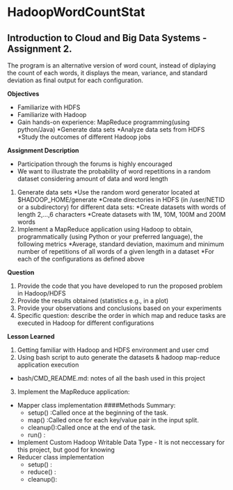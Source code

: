 # HadoopWordCountStat
## Introduction to Cloud and Big Data Systems - Assignment 2.

The program is an alternative version of word count, instead of diplaying the count of each words, it displays the mean, variance, and standard deviation as final output for each configuration.

**Objectives**
* Familiarize with HDFS
* Familiarize with Hadoop
* Gain hands-on experience: MapReduce programming(using python/Java)
  *Generate data sets
  *Analyze data sets from HDFS
  *Study the outcomes of different Hadoop jobs
  
**Assignment Description**
* Participation through the forums is highly encouraged
* We want to illustrate the probability of word repetitions in a random dataset considering amount of data and word length
1. Generate data sets
  *Use the random word generator located at $HADOOP_HOME/generate
  *Create directories in HDFS (in /user/NETID or a subdirectory) for different data sets:
    *Create datasets with words of length 2,…,6 characters
    *Create datasets with 1M, 10M, 100M and 200M words
2. Implement a MapReduce application using Hadoop to obtain, programmatically (using Python or your preferred language), the following metrics
  *Average, standard deviation, maximum and minimum number of repetitions of all words of a given length in a dataset
  *For each of the configurations as defined above

**Question**
1. Provide the code that you have developed to run the proposed problem in Hadoop/HDFS
2. Provide the results obtained (statistics e.g., in a plot)
3. Provide your observations and conclusions based on your experiments
4. Specific question: describe the order in which map and reduce tasks are executed in Hadoop for different configurations

**Lesson Learned**
1. Getting familiar with Hadoop and HDFS environment and user cmd
2. Using bash script to auto generate the datasets & hadoop map-reduce application execution
  * bash/CMD_README.md: notes of all the bash used in this project
3. Implement the MapReduce application:
  * Mapper class implementation
    ####Methods Summary:
     * setup()  :Called once at the beginning of the task.
     * map()    :Called once for each key/value pair in the input split.
     * cleanup():Called once at the end of the task.
     * run()    :
  * Implement Custom Hadoop Writable Data Type - It is not neccessary for this project, but good for knowing
  * Reducer class implementation
     * setup()  :
     * reduce() :
     * cleanup():
